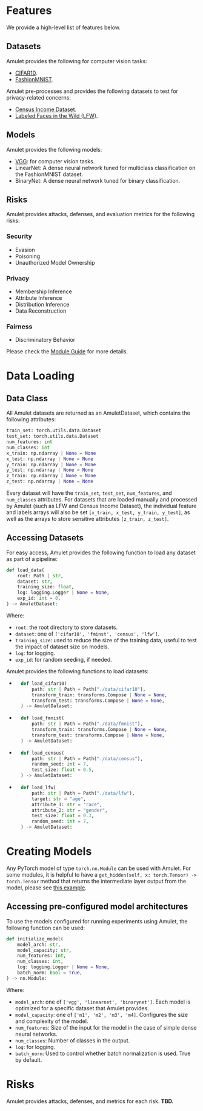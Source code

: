 
# Features

We provide a high-level list of features below.

## Datasets
Amulet provides the following for computer vision tasks:
- [CIFAR10](https://pytorch.org/vision/main/generated/torchvision.datasets.CIFAR10.html).
- [FashionMNIST](https://pytorch.org/vision/stable/generated/torchvision.datasets.FashionMNIST.html).

Amulet pre-processes and provides the following datasets to test for privacy-related concerns:
- [Census Income Dataset](https://archive.ics.uci.edu/dataset/20/census+income).
- [Labeled Faces in the Wild (LFW)](https://scikit-learn.org/stable/modules/generated/sklearn.datasets.fetch_lfw_people.html).
## Models
Amulet provides the following models:
- [VGG](https://viso.ai/deep-learning/vgg-very-deep-convolutional-networks/): for computer vision tasks.
- LinearNet: A dense neural network tuned for multiclass classification on the FashionMNIST dataset.
- BinaryNet: A dense neural network tuned for binary classification.

## Risks
Amulet provides attacks, defenses, and evaluation metrics for the following risks:
### Security
- Evasion
- Poisoning
- Unauthorized Model Ownership

### Privacy
- Membership Inference
- Attribute Inference
- Distribution Inference
- Data Reconstruction

### Fairness
- Discriminatory Behavior

Please check the [Module Guide](https://github.com/ssg-research/amulet/blob/main/docs/MODULE_GUIDE.md) for more details.

# Data Loading

## Data Class
All Amulet datasets are returned as an AmuletDataset, which contains the following attributes:
```python
train_set: torch.utils.data.Dataset
test_set: torch.utils.data.Dataset
num_features: int
num_classes: int
x_train: np.ndarray | None = None
x_test: np.ndarray | None = None
y_train: np.ndarray | None = None
y_test: np.ndarray | None = None
z_train: np.ndarray | None = None
z_test: np.ndarray | None = None
```
Every dataset will have the `train_set`, `test_set`, `num_features`, and `num_classes` attributes. For datasets that are loaded manually and processed by Amulet (such as LFW and Census Income Dataset), the individual feature and labels arrays will also be set `[x_train, x_test, y_train, y_test]`, as well as the arrays to store sensitive attributes `[z_train, z_test]`.

## Accessing Datasets
For easy access, Amulet provides the following function to load any dataset as part of a pipeline:
```python
def load_data(
    root: Path | str,
    dataset: str,
    training_size: float,
    log: logging.Logger | None = None,
    exp_id: int = 0,
) -> AmuletDataset:
```
Where:
- `root`: the root directory to store datasets.
- `dataset`: one of `['cifar10', 'fminst', 'census', 'lfw']`.
- `training_size`: used to reduce the size of the training data, useful to test the impact of dataset size on models.
- `log`: for logging.
- `exp_id`: for random seeding, if needed.

Amulet provides the following functions to load datasets:
- ```python
    def load_cifar10(
        path: str | Path = Path("./data/cifar10"),
        transform_train: transforms.Compose | None = None,
        transform_test: transforms.Compose | None = None,
    ) -> AmuletDataset:
   ```

- ```python
    def load_fmnist(
        path: str | Path = Path("./data/fmnist"),
        transform_train: transforms.Compose | None = None,
        transform_test: transforms.Compose | None = None,
    ) -> AmuletDataset:
   ```
- ```python
    def load_census(
        path: str | Path = Path("./data/census"),
        random_seed: int = 7,
        test_size: float = 0.5,
    ) -> AmuletDataset:
  ```

- ```python
    def load_lfw(
        path: str | Path = Path("./data/lfw"),
        target: str = "age",
        attribute_1: str = "race",
        attribute_2: str = "gender",
        test_size: float = 0.3,
        random_seed: int = 7,
    ) -> AmuletDataset:
  ```

# Creating Models
Any PyTorch model of type `torch.nn.Module` can be used with Amulet. For some modules, it is helpful to have a `get_hidden(self, x: torch.Tensor) -> torch.Tensor` method that returns the intermediate layer output from the model, please see [this example](https://github.com/ssg-research/amulet/blob/main/amulet/models/vgg.py#L106).

## Accessing pre-configured model architectures
To use the models configured for running experiments using Amulet, the following function can be used:
```python
def initialize_model(
    model_arch: str,
    model_capacity: str,
    num_features: int,
    num_classes: int,
    log: logging.Logger | None = None,
    batch_norm: bool = True,
) -> nn.Module:
```
Where:
- `model_arch`: one of `['vgg', 'linearnet', 'binarynet']`. Each model is optimized for a specific dataset that Amulet provides.
- `model_capacity`: one of `['m1', 'm2', 'm3', 'm4]`. Configures the size and complexity of the model.
- `num_features`: Size of the input for the model in the case of simple dense neural networks.
- `num_classes`: Number of classes in the output.
- `log`: for logging.
- `batch_norm`: Used to control whether batch normalization is used. True by default.

# Risks
Amulet provides attacks, defenses, and metrics for each risk. **TBD.**
